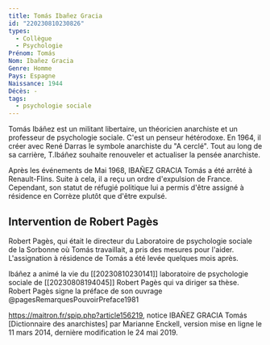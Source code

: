 ```yaml
---
title: Tomás Ibañez Gracia 
id: "220230810230826"
types:
  - Collègue
  - Psychologie
Prénom: Tomás
Nom: Ibañez Gracia
Genre: Homme
Pays: Espagne
Naissance: 1944
Décès: -
tags:
  - psychologie sociale
---
```


Tomás Ibáñez est un militant libertaire, un théoricien anarchiste et un professeur de psychologie sociale. C'est un penseur hétérodoxe. En 1964, il créer avec René Darras le symbole anarchiste du "A cerclé". Tout au long de sa carrière, T.Ibáñez souhaite renouveler et actualiser la pensée anarchiste.

Après les événements de Mai 1968, IBAÑEZ GRACIA Tomás a été arrêté à Renault-Flins. Suite à cela, il a reçu un ordre d'expulsion de France. Cependant, son statut de réfugié politique lui a permis d'être assigné à résidence en Corrèze plutôt que d'être expulsé.

## Intervention de Robert Pagès
Robert Pagès, qui était le directeur du Laboratoire de psychologie sociale de la Sorbonne où Tomás travaillait, a pris des mesures pour  l'aider. L'assignation à résidence de Tomás a été levée quelques mois après.


Ibáñez a animé la vie du [[20230810230141]] laboratoire de psychologie sociale de [[20230808194045]] Robert Pagès qui va diriger sa thèse.
Robert Pagès signe la préface  de son ouvrage @pagesRemarquesPouvoirPreface1981

https://maitron.fr/spip.php?article156219, notice IBAÑEZ GRACIA Tomás \[Dictionnaire des anarchistes\] par Marianne Enckell, version mise en ligne le 11 mars 2014, dernière modification le 24 mai 2019.